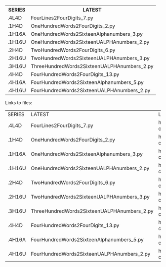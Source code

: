 
<TABLE>
  <TR>
    <TH>SERIES</TH>
    <TH>LATEST</TH>
  </TR>
  <TR>
    <TD>.4L4D</TD>
    <TD>FourLines2FourDigits_7.py</TD>
  </TR>
  <TR>
    <TD>.1H4D</TD>
    <TD>OneHundredWords2FourDigits_2.py</TD>
  </TR>
  <TR>
    <TD>.1H16A</TD>
    <TD>OneHundredWords2SixteenAlphanumbers_3.py</TD>
  </TR>
  <TR>
    <TD>.1H16U</TD>
    <TD>OneHundredWords2SixteenUALPHAnumbers_2.py</TD>
  </TR>
  <TR>
    <TD>.2H4D</TD>
    <TD>TwoHundredWords2FourDigits_6.py </TD>
  </TR>
  <TR>
    <TD>.2H16U</TD>
    <TD>TwoHundredWords2SixteenUALPHAnumbers_3.py</TD>
  </TR>
  <TR>
    <TD>.3H16U</TD>
    <TD>ThreeHundredWords2SixteenUALPHAnumbers_2.py</TD>
  </TR>
  <TR>
    <TD>.4H4D</TD>
    <TD>FourHundredWords2FourDigits_13.py</TD>
  </TR>
  <TR>
    <TD>.4H16A</TD>
    <TD>FourHundredWords2SixteenAlphanumbers_5.py</TD>
  </TR>
  <TR>
    <TD>.4H16U</TD>
    <TD>FourHundredWords2SixteenUALPHAnumbers_2.py</TD>
  </TR>
</TABLE>

Links to files:
<TABLE>
  <TR>
    <TD>SERIES</TD>
    <TD>LATEST</TD>
    <TD>LINK</TD>
  </TR>
  <TR>
    <TD>.4L4D</TD>
    <TD>FourLines2FourDigits_7.py</TD>
    <TD>https://github.com/one61803/password-construction/blob/main/FourLines2FourDigits_7.py</TD>
  </TR>
  <TR>
    <TD>.1H4D</TD>
    <TD>OneHundredWords2FourDigits_2.py</TD>
    <TD>https://github.com/one61803/password-construction/blob/main/OneHundredWords2FourDigits_2.py</TD>
  </TR>
  <TR>
    <TD>.1H16A</TD>
    <TD>OneHundredWords2SixteenAlphanumbers_3.py</TD>
    <TD>https://github.com/one61803/password-construction/blob/main/OneHundredWords2SixteenAlphanumbers_3.py</TD>
  </TR>
  <TR>
    <TD>.1H16U</TD>
    <TD>OneHundredWords2SixteenUALPHAnumbers_2.py</TD>
    <TD>https://github.com/one61803/password-construction/blob/main/OneHundredWords2SixteenUALPHAnumbers_2.py</TD>
  </TR>
  <TR>
    <TD>.2H4D</TD>
    <TD>TwoHundredWords2FourDigits_6.py</TD>
    <TD>https://github.com/one61803/password-construction/blob/main/TwoHundredWords2FourDigits_6.py</TD>
  </TR>
  <TR>
    <TD>.2H16U</TD>
    <TD>TwoHundredWords2SixteenUALPHAnumbers_3.py</TD>
    <TD>https://github.com/one61803/password-construction/blob/main/TwoHundredWords2SixteenUALPHAnumbers_3.py</TD>
  </TR>
  <TR>
    <TD>.3H16U</TD>
    <TD>ThreeHundredWords2SixteenUALPHAnumbers_2.py</TD>
    <TD>https://github.com/one61803/password-construction/blob/main/ThreeHundredWords2SixteenUALPHAnumbers_2.py</TD>
  </TR>
  <TR>
    <TD>.4H4D</TD>
    <TD>FourHundredWords2FourDigits_13.py</TD>
    <TD>https://github.com/one61803/password-construction/blob/main/FourHundredWords2FourDigits_13.py</TD>
  </TR>
  <TR>
    <TD>.4H16A</TD>
    <TD>FourHundredWords2SixteenAlphanumbers_5.py</TD>
    <TD>https://github.com/one61803/password-construction/blob/main/FourHundredWords2SixteenAlphanumbers_5.py</TD>
  </TR>
  <TR>
    <TD>.4H16U</TD>
    <TD>FourHundredWords2SixteenUALPHAnumbers_2.py</TD>
    <TD>https://github.com/one61803/password-construction/blob/main/FourHundredWords2SixteenUALPHAnumbers_2.py</TD>
  </TR>
</TABLE>
